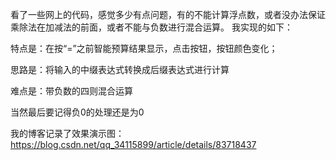 看了一些网上的代码，感觉多少有点问题，有的不能计算浮点数，或者没办法保证乘除法在加减法的前面，或者不能与负数进行混合运算。
我实现的如下：

特点是：在按“=”之前智能预算结果显示，点击按钮，按钮颜色变化；

思路是：将输入的中缀表达式转换成后缀表达式进行计算

难点是：带负数的四则混合运算

当然最后要记得负0的处理还是为0

我的博客记录了效果演示图：https://blog.csdn.net/qq_34115899/article/details/83718437
